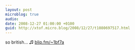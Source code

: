 ```yaml
---
layout: post
microblog: true
audio: 
date: 2008-12-27 01:00:00 +0100
guid: http://xtof.micro.blog/2008/12/27/t1080697517.html
---
```

so british... ♫ [blip.fm/~1bf7a](http://blip.fm/~1bf7a)
